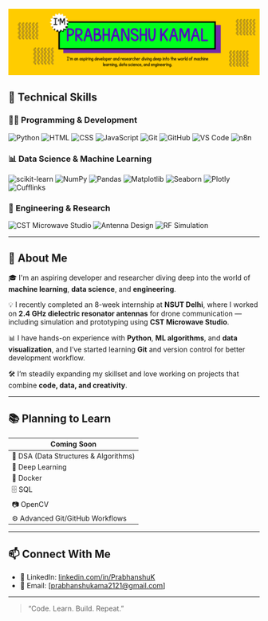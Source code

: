 ![image alt](https://github.com/PrabhanshuKamal2121/PrabhanshuKamal2121/blob/5fb6bdd9b94200dd6ae237599c526e699d4e5eaf/MainBanner.png)


## 🧠 Technical Skills

### 👨‍💻 Programming & Development

![Python](https://img.shields.io/badge/Python-3776AB?style=for-the-badge&logo=python&logoColor=white)
![HTML](https://img.shields.io/badge/HTML5-e34c26?style=for-the-badge&logo=html5&logoColor=white)
![CSS](https://img.shields.io/badge/CSS3-264de4?style=for-the-badge&logo=css3&logoColor=white)
![JavaScript](https://img.shields.io/badge/JavaScript-F7DF1E?style=for-the-badge&logo=javascript&logoColor=black)
![Git](https://img.shields.io/badge/Git-F05032?style=for-the-badge&logo=git&logoColor=white)
![GitHub](https://img.shields.io/badge/GitHub-181717?style=for-the-badge&logo=github)
![VS Code](https://img.shields.io/badge/VS%20Code-007ACC?style=for-the-badge&logo=visual-studio-code)
![n8n](https://img.shields.io/badge/n8n-FF6D70?style=for-the-badge&logo=n8n&logoColor=white)


### 📊 Data Science & Machine Learning

![scikit-learn](https://img.shields.io/badge/scikit--learn-F7931E?style=for-the-badge&logo=scikit-learn&logoColor=white)
![NumPy](https://img.shields.io/badge/NumPy-013243?style=for-the-badge&logo=numpy&logoColor=white)
![Pandas](https://img.shields.io/badge/Pandas-150458?style=for-the-badge&logo=pandas&logoColor=white)
![Matplotlib](https://img.shields.io/badge/Matplotlib-2067C0?style=for-the-badge)
![Seaborn](https://img.shields.io/badge/Seaborn-4B8BBE?style=for-the-badge)
![Plotly](https://img.shields.io/badge/Plotly-3F4F75?style=for-the-badge)
![Cufflinks](https://img.shields.io/badge/Cufflinks-0277BD?style=for-the-badge)


### 📡 Engineering & Research

![CST Microwave Studio](https://img.shields.io/badge/CST%20Microwave%20Studio-00457C?style=for-the-badge)
![Antenna Design](https://img.shields.io/badge/2.4GHz%20DRA%20Antenna-FF4081?style=for-the-badge)
![RF Simulation](https://img.shields.io/badge/RF%20Simulation-6A1B9A?style=for-the-badge)

---

## 🚀 About Me

🎓 I'm an aspiring developer and researcher diving deep into the world of **machine learning**, **data science**, and **engineering**.

💡 I recently completed an 8-week internship at **NSUT Delhi**, where I worked on **2.4 GHz dielectric resonator antennas** for drone communication — including simulation and prototyping using **CST Microwave Studio**.

📊 I have hands-on experience with **Python**, **ML algorithms**, and **data visualization**, and I’ve started learning **Git** and version control for better development workflow.

🛠️ I’m steadily expanding my skillset and love working on projects that combine **code, data, and creativity**.

---

## 📚 Planning to Learn

| Coming Soon |
|-------------|
| 🔢 DSA (Data Structures & Algorithms) |
| 🧠 Deep Learning |
| 🐳 Docker |
| 🗄 SQL |
| 📷 OpenCV |
| ⚙️ Advanced Git/GitHub Workflows |

---

## 📫 Connect With Me

- 🔗 LinkedIn: [linkedin.com/in/PrabhanshuK](https://www.linkedin.com/in/PrabhanshuK)
- 📧 Email: [prabhanshukama2121@gmail.com] <!-- Replace this with your actual email -->

---

> “Code. Learn. Build. Repeat.”
